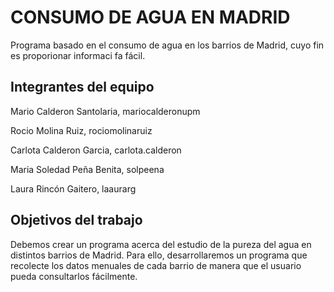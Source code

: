 # CONSUMO DE AGUA EN MADRID

Programa basado en el consumo de agua en los barrios de Madrid, cuyo fin es proporionar informaci fa  fácil.

## Integrantes del equipo
Mario Calderon Santolaria, mariocalderonupm

Rocio Molina Ruiz, rociomolinaruiz

Carlota Calderon Garcia, carlota.calderon

Maria Soledad Peña Benita,  solpeena

Laura Rincón Gaitero, laaurarg 

## Objetivos del trabajo
Debemos crear un programa acerca del estudio de la pureza del agua en distintos barrios de Madrid. Para ello, desarrollaremos un programa que recolecte los datos menuales de cada barrio de manera que el usuario pueda consultarlos fácilmente. 



